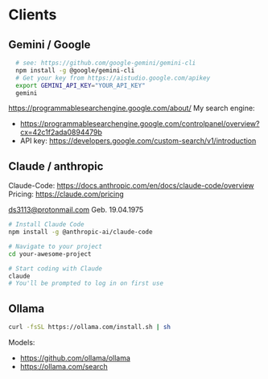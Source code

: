 
# Clients

## Gemini / Google

```sh
  # see: https://github.com/google-gemini/gemini-cli
  npm install -g @google/gemini-cli
  # Get your key from https://aistudio.google.com/apikey
  export GEMINI_API_KEY="YOUR_API_KEY"
  gemini
```

https://programmablesearchengine.google.com/about/
My search engine:
  - https://programmablesearchengine.google.com/controlpanel/overview?cx=42c1f2ada0894479b
  - API key: https://developers.google.com/custom-search/v1/introduction


## Claude / anthropic

Claude-Code: https://docs.anthropic.com/en/docs/claude-code/overview
Pricing: https://claude.com/pricing

ds3113@protonmail.com
Geb. 19.04.1975


```sh
# Install Claude Code
npm install -g @anthropic-ai/claude-code

# Navigate to your project
cd your-awesome-project

# Start coding with Claude
claude
# You'll be prompted to log in on first use
```
## Ollama

```sh
curl -fsSL https://ollama.com/install.sh | sh
```
Models:
  - https://github.com/ollama/ollama
  - https://ollama.com/search

